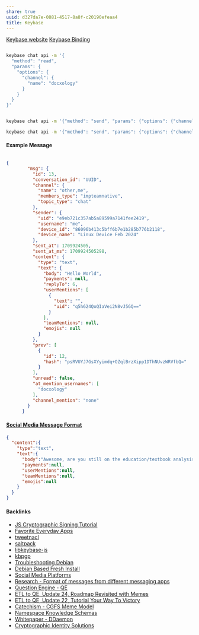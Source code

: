 ```yaml
---
share: true
uuid: d327da7e-0881-4517-8a8f-c20190efeaa4
title: Keybase
---
```

[Keybase website](https://keybase.io/)  [Keybase Binding](../3ff1df10-10b8-4206-b9b2-3bbad4b748d5)

``` bash

keybase chat api -m '{
  "method": "read",
  "params": {
    "options": {
      "channel": {
        "name": "docxology"
      }
    }
  }
}'


keybase chat api -m '{"method": "send", "params": {"options": {"channel": {"name": "dentropydaemon", "members_type": "team", "topic_name": "bot-testing"}, "message": {"body": "CLI TEST?"}}}}'

keybase chat api -m '{"method": "send", "params": {"options": {"channel": {"name": "dentropydaemon", "members_type": "team", "topic_name": "bot-testing"}, "message": {"body": "Wow it worked"}}}}'
```

#### Example Message

``` JSON

{
        "msg": {
          "id": 13,
          "conversation_id": "UUID",
          "channel": {
            "name": "other,me",
            "members_type": "impteamnative",
            "topic_type": "chat"
          },
          "sender": {
            "uid": "e9eb721c357ab5a89599a7141fee2419",
            "username": "me",
            "device_id": "86096b413c5bff6b7e1b285b776b2118",
            "device_name": "Linux Device Feb 2024"
          },
          "sent_at": 1709924505,
          "sent_at_ms": 1709924505298,
          "content": {
            "type": "text",
            "text": {
              "body": "Hello World",
              "payments": null,
              "replyTo": 6,
              "userMentions": [
                {
                  "text": "",
                  "uid": "q5h624QoQIaVei2N8vJ5GQ=="
                }
              ],
              "teamMentions": null,
              "emojis": null
            }
          },
          "prev": [
            {
              "id": 12,
              "hash": "psRVUYJ7GsXYyimdq+OZqlBrzXipp1DThNUvzWRVfbQ="
            }
          ],
          "unread": false,
          "at_mention_usernames": [
            "docxology"
          ],
          "channel_mention": "none"
        }
      }
```

#### [Social Media Message Format](../ea6dd9c4-c148-4631-af5f-63ffe73fceb3)

``` json
{
  "content":{
    "type":"text",
    "text":{
      "body":"Awesome, are you still on the education/textbook analysis trail as well?",
      "payments":null,
      "userMentions":null,
      "teamMentions":null,
      "emojis":null
    }
  }
}
```

#### Backlinks

* [JS Cryptographic Signing Tutorial](/be82e67e-13f4-4c86-b3ec-b32852c54e2b)
* [Favorite Everyday Apps](/444ff7c7-77b4-483c-b801-3955d2daeb0a)
* [tweetnacl](/82318f38-4dec-4efa-b246-b4dff48813f2)
* [saltpack](/8e11fb87-915f-4ea0-a7dc-5469e4fa3262)
* [libkeybase-js](/e51d0d6e-77c4-4056-9ca7-d861fd44ff39)
* [kbpgp](/e1512692-73d2-4bd8-a86f-59121d59eb4c)
* [Troubleshooting Debian](/ebb51eba-3d84-4a89-9566-72b1963e6c4a)
* [Debian Based Fresh Install](/e231d0df-f038-4611-b9b5-e05c6549b328)
* [Social Media Platforms](/5e30f762-9b65-479a-9d72-e84a5d9e12da)
* [Research - Format of messages from different messaging apps](/6af8ae27-bf2e-4228-aaba-d28f82f4e329)
* [Question Engine - QE](/cc5cc49d-f554-4f29-b31a-b8789688e6a3)
* [ETL to QE, Update 24, Roadmap Revisited with Memes](/89c90b4a-2065-4b58-93eb-107794ed8671)
* [ETL to QE, Update 22, Tutorial Your Way To Victory](/72b60152-c15c-4243-8329-67cd13e78ba6)
* [Catechism - CGFS Meme Model](/f8a441e8-67b1-4672-9dad-a1ad8ed192a2)
* [Namespace Knowledge Schemas](/98674655-97b4-4c2d-a7ce-4ae6967044ac)
* [Whitepaper - DDaemon](/7516a3e2-9926-48be-af0b-5ddf8e2279dc)
* [Cryptographic Identity Solutions](/f5eee849-3ed2-4fb6-a006-522bdcb233fe)